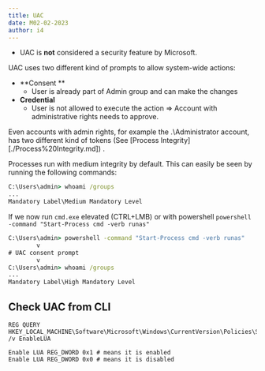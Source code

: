 ```yaml
---
title: UAC
date: M02-02-2023
author: i4
---
```


- UAC is **not** considered a security feature by Microsoft.

UAC uses two different kind of prompts to allow system-wide actions:
- **Consent **
	- User is already part of Admin group and can make the changes
- **Credential**
	- User is not allowed to execute the action => Account with administrative rights needs to approve.

Even accounts with admin rights, for example the .\\Administrator account, has two different kind of tokens (See [Process Integrity][./Process%20Integrity.md]) .

Processes run with medium integrity by default. This can easily be seen by running the following commands:
```cmd
C:\Users\admin> whoami /groups
...
Mandatory Label\Medium Mandatory Level
```

If we now run `cmd.exe` elevated (CTRL+LMB) or with powershell `powershell -command "Start-Process cmd -verb runas"`
```cmd
C:\Users\admin> powershell -command "Start-Process cmd -verb runas"
		v
# UAC consent prompt
		v
C:\Users\admin> whoami /groups
...
Mandatory Label\High Mandatory Level
```


## Check UAC from CLI
```
REG QUERY HKEY_LOCAL_MACHINE\Software\Microsoft\Windows\CurrentVersion\Policies\System\ /v EnableLUA

Enable LUA REG_DWORD 0x1 # means it is enabled
Enable LUA REG_DWORD 0x0 # means it is disabled
```

